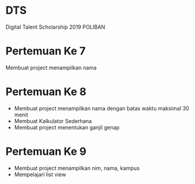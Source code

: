 # DTS
Digital Talent Scholarship 2019 POLIBAN

# Pertemuan Ke 7
Membuat project menampilkan nama

# Pertemuan Ke 8
- Membuat project menampilkan nama dengan batas waktu maksimal 30 menit
- Membuat Kalkulator Sederhana
- Membuat project menentukan ganjil genap

# Pertemuan Ke 9
- Membuat project menampilkan nim, nama, kampus
- Mempelajari list view